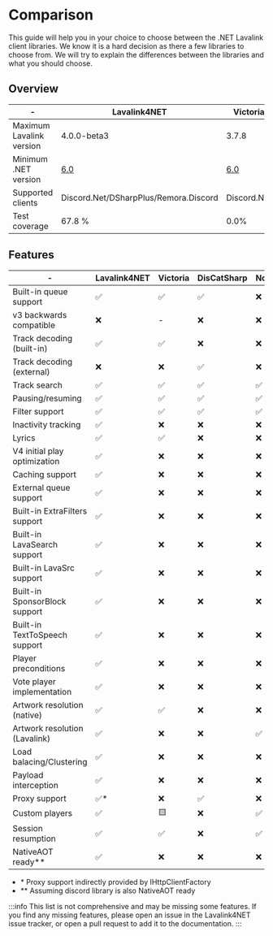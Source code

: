 # Comparison

This guide will help you in your choice to choose between the .NET Lavalink client libraries. We know it is a hard decision as there a few libraries to choose from. We will try to explain the differences between the libraries and what you should choose.

## Overview

| -                        | Lavalink4NET                                                                                                                              | Victoria                                                                                                       | DisCatSharp                                                                                                                                | Nomia                                                                                                       |
|--------------------------|-------------------------------------------------------------------------------------------------------------------------------------------|----------------------------------------------------------------------------------------------------------------|--------------------------------------------------------------------------------------------------------------------------------------------|-------------------------------------------------------------------------------------------------------------|
| Maximum Lavalink version | 4.0.0-beta3                                                                                                                               | 3.7.8                                                                                                          | 4.0.0-beta3                                                                                                                                | 3.7.8                                                                                                       |
| Minimum .NET version     | [6.0](https://github.com/angelobreuer/Lavalink4NET/blob/30c3cdc474a18399e9b79baa2dd87f0ff8cd3343/src/Lavalink4NET/Lavalink4NET.csproj#L5) | [6.0](https://github.com/Yucked/Victoria/blob/a57501af2af03d1fcdde18275dd925bb74491504/src/Victoria.csproj#L5) | [6.0](https://github.com/Aiko-IT-Systems/DisCatSharp/blob/50a71fec3d60fa1bfc709c08e1cf2dcbb6a55b30/DisCatSharp.Targets/Library.targets#L5) | [6.0](https://github.com/DHCPCD9/Nomia/blob/597d15d0136466eb6ba4397313f449dcc95ef7c3/Nomia/Nomia.csproj#L5) |
| Supported clients        | Discord.Net/DSharpPlus/Remora.Discord                                                                                                     | Discord.Net                                                                                                    | DisCatSharp                                                                                                                                | DSharpPlus                                                                                                  |
| Test coverage            | 67.8 %                                                                                                                                    | 0.0%                                                                                                           | 0.0%                                                                                                                                       | 0.0%                                                                                                        |

## Features

| -                             | Lavalink4NET | Victoria | DisCatSharp | Nomia |
|-------------------------------|--------------|----------|-------------|-------|
| Built-in queue support        | ✅            | ✅        | ✅           | ❌     |
| v3 backwards compatible       | ❌            | -        | ❌           | ❌     |
| Track decoding (built-in)     | ✅            | ✅        | ❌           | ❌     |
| Track decoding (external)     | ❌            | ❌        | ✅           | ❌     |
| Track search                  | ✅            | ✅        | ✅           | ✅     |
| Pausing/resuming              | ✅            | ✅        | ✅           | ✅     |
| Filter support                | ✅            | ✅        | ✅           | ✅     |
| Inactivity tracking           | ✅            | ❌        | ❌           | ❌     |
| Lyrics                        | ✅            | ✅        | ❌           | ❌     |
| V4 initial play optimization  | ✅            | ❌        | ❌           | ❌     |
| Caching support               | ✅            | ❌        | ❌           | ❌     |
| External queue support        | ✅            | ❌        | ❌           | ❌     |
| Built-in ExtraFilters support | ✅            | ❌        | ❌           | ❌     |
| Built-in LavaSearch support   | ✅            | ❌        | ❌           | ❌     |
| Built-in LavaSrc support      | ✅            | ❌        | ❌           | ❌     |
| Built-in SponsorBlock support | ✅            | ❌        | ❌           | ❌     |
| Built-in TextToSpeech support | ✅            | ❌        | ❌           | ❌     |
| Player preconditions          | ✅            | ❌        | ❌           | ❌     |
| Vote player implementation    | ✅            | ❌        | ❌           | ❌     |
| Artwork resolution (native)   | ✅            | ✅        | ❌           | ❌     |
| Artwork resolution (Lavalink) | ✅            | ❌        | ❌           | ✅     |
| Load balacing/Clustering      | ✅            | ❌        | ❌           | ❌     |
| Payload interception          | ✅            | ❌        | ❌           | ❌     |
| Proxy support                 | ✅*           | ❌        | ✅           | ❌     |
| Custom players                | ✅            | 🟨       | ❌           | ✅     |
| Session resumption            | ✅            | ✅        | ❌           | ✅     |
| NativeAOT ready\*\*           | ✅            | ❌        | ❌           | ❌     |

- \* Proxy support indirectly provided by IHttpClientFactory
- \** Assuming discord library is also NativeAOT ready

:::info
This list is not comprehensive and may be missing some features. If you find any missing features, please open an issue in the Lavalink4NET issue tracker, or open a pull request to add it to the documentation.
:::
